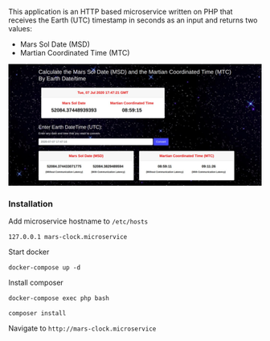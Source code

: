 This application is an HTTP based microservice written on PHP that receives
the Earth (UTC) timestamp in seconds as an input and returns two values:
* Mars Sol Date (MSD)
* Martian Coordinated Time (MTC)

![Screenshot](output.jpg)

### Installation
Add microservice hostname to `/etc/hosts`
```
127.0.0.1 mars-clock.microservice
```

Start docker
```
docker-compose up -d
```

Install composer

```
docker-compose exec php bash
```
```
composer install
```

Navigate to `http://mars-clock.microservice`
